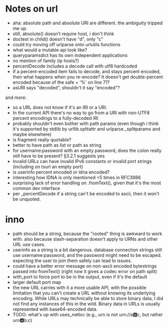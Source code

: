 # Notes on url

* aha: absolute path and absolute URI are different. the ambiguity
  tripped me up.
* still, absolute() doesn't require host, i don't think
* doctest in child() doesn't have "d", only "c"
* could try moving off urlparse onto urlutils functions
* what would a mutable api look like?
* queryparamsdict has its own independent applications
* no mention of family (ip hosts?)
* percentDecode includes a decode call with utf8 hardcoded
* if a percent-encoded item fails to decode, and stays percent
  encoded, then what happens when you re-encode? It doesn't get
  double-percent encoded because of the safe + '%' on line 71?
* asURI says "decoded", shouldn't it say "encoded"?

and more:

* so a URL does not know if it's an IRI or a URI.
* In the current API there's no way to go from a URI with non-UTF8
  percent encodings to a fully-decoded IRI
* probably shouldn't even bother with path params (even though i think
  it's supported by stdlib by urllib.splitattr and
  urlparse._splitparams and maybe elsewhere)
* is fragment really quotable?
* better to have path as list or path as string
* for username:password with an empty password, does the colon really still
  have to be present? §3.2.1 suggests yes
* Invalid URLs can have invalid IPv6 constants or invalid port strings
  (including on txurl an empty port)
* is userinfo percent encoded or idna encoded?
* interesting how IDNA is only mentioned <5 times in RFC3986
* surprising lack of error handling on .fromText(), given that it's
  the most common dev interface
* per _percentDecode if a string can't be encoded to ascii, then it
  won't be unquoted.


# inno

* path should be a string, because the "rooted" thing is awkward to
  work with. also because slash-separation doesn't apply to URNs and
  other URL use cases.
* userinfo as a string is a bit dangerous. database connection strings
  still use username:password, and the password might need to be
  escaped. expecting the user to join them safely can lead to issues.
* could have a better error message on non-ascii encoded bytestrings
  passed into fromText() (right now it gives a codec error on path
  split)
* with_port to force port to be in the output, even if it's the default
* larger default port map
* the new URL carries with it a more usable API, with the possible
  limitation that you can't create a URL without knowing its
  underlying encoding. While URLs may technically be able to store
  binary data, I did not find any instances of this in the
  wild. Binary data in URLs is usually represented with base64-encoded
  data.
* TODO: what's up with uses_netloc (e.g., urn is not urn://a:b:c, but
  rather urn:a:b:c)
